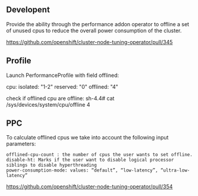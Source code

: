 ## Developent

Provide the ability through the performance addon operator to offline a set of unused cpus to reduce the overall power consumption of the cluster.

https://github.com/openshift/cluster-node-tuning-operator/pull/345



## Profile

Launch PerformanceProfile with field offlined:

cpu:
isolated: "1-2"
reserved: "0"
offlined: "4"

check if offlined cpu are offline:
sh-4.4# cat /sys/devices/system/cpu/offline
4

## PPC

To calculate offlined cpus we take into account the following input parameters:

    offlined-cpu-count : the number of cpus the user wants to set offline.
    disable-ht: Marks if the user want to disable logical processor siblings to disable hyperthreading
    power-consumption-mode: values: “default”, “low-latency”, “ultra-low-latency”


https://github.com/openshift/cluster-node-tuning-operator/pull/354

